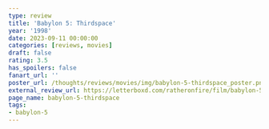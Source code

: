 ```yaml
---
type: review
title: 'Babylon 5: Thirdspace'
year: '1998'
date: 2023-09-11 00:00:00
categories: [reviews, movies]
draft: false
rating: 3.5
has_spoilers: false
fanart_url: ''
poster_url: /thoughts/reviews/movies/img/babylon-5-thirdspace_poster.png
external_review_url: https://letterboxd.com/ratheronfire/film/babylon-5-thirdspace/
page_name: babylon-5-thirdspace
tags:
- babylon-5
---
```


